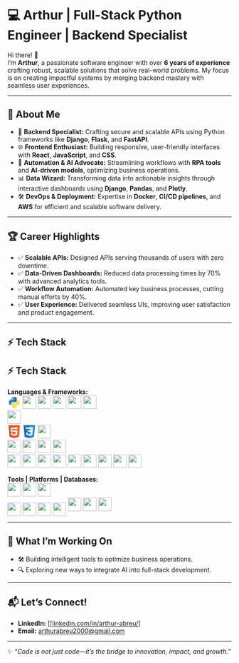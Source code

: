 # 💻 Arthur | Full-Stack Python Engineer | Backend Specialist

Hi there! 👋  
I’m **Arthur**, a passionate software engineer with over **6 years of experience** crafting robust, scalable solutions that solve real-world problems. My focus is on creating impactful systems by merging backend mastery with seamless user experiences.

---

## 🚀 About Me

- 🔧 **Backend Specialist:** Crafting secure and scalable APIs using Python frameworks like **Django**, **Flask**, and **FastAPI**.  
- 🌐 **Frontend Enthusiast:** Building responsive, user-friendly interfaces with **React**, **JavaScript**, and **CSS**.  
- 🤖 **Automation & AI Advocate:** Streamlining workflows with **RPA tools** and **AI-driven models**, optimizing business operations.  
- 📊 **Data Wizard:** Transforming data into actionable insights through interactive dashboards using **Django**, **Pandas**, and **Plotly**.  
- 🛠️ **DevOps & Deployment:** Expertise in **Docker**, **CI/CD pipelines**, and **AWS** for efficient and scalable software delivery.  

---

## 🏆 Career Highlights

- ✅ **Scalable APIs:** Designed APIs serving thousands of users with zero downtime.  
- ✅ **Data-Driven Dashboards:** Reduced data processing times by 70% with advanced analytics tools.  
- ✅ **Workflow Automation:** Automated key business processes, cutting manual efforts by 40%.  
- ✅ **User Experience:** Delivered seamless UIs, improving user satisfaction and product engagement.  

---

## ⚡ Tech Stack

## ⚡ Tech Stack

**Languages & Frameworks:**  
<img height="30" width="30" src="https://raw.githubusercontent.com/devicons/devicon/master/icons/python/python-original.svg">
<img height="30" width="30" src="https://cdn.jsdelivr.net/gh/devicons/devicon/icons/django/django-plain.svg" />
<img height="30" width="30" src="https://cdn.jsdelivr.net/gh/devicons/devicon@latest/icons/djangorest/djangorest-original.svg" />
<img height="30" width="30" src="https://cdn.jsdelivr.net/gh/devicons/devicon@latest/icons/javascript/javascript-original.svg" />
<img height="30" width="30" src="https://cdn.jsdelivr.net/gh/devicons/devicon@latest/icons/vite/vite-original.svg" />
<img height="30" width="30" src="https://cdn.jsdelivr.net/gh/devicons/devicon@latest/icons/react/react-original.svg" />  
<img height="30" width="30" src="https://cdn.jsdelivr.net/gh/devicons/devicon@latest/icons/typescript/typescript-original.svg" />          
<img height="30" width="30" src="https://raw.githubusercontent.com/devicons/devicon/master/icons/html5/html5-original.svg">
<img height="30" width="30" src="https://raw.githubusercontent.com/devicons/devicon/master/icons/css3/css3-original.svg">
<img height="30" width="30" src="https://cdn.jsdelivr.net/gh/devicons/devicon@latest/icons/tailwindcss/tailwindcss-original-wordmark.svg" />          
<img height="30" width="30" src="https://cdn.jsdelivr.net/gh/devicons/devicon/icons/fastapi/fastapi-original.svg" />
<img height="30" width="30" src="https://cdn.jsdelivr.net/gh/devicons/devicon/icons/dart/dart-original-wordmark.svg" />
<img height="30" width="30" src="https://cdn.jsdelivr.net/gh/devicons/devicon/icons/bootstrap/bootstrap-original.svg"/>
<img height="30" width="30" src="https://cdn.jsdelivr.net/gh/devicons/devicon@latest/icons/flutter/flutter-original.svg" />          
<img height="30" width="30" src="https://cdn.jsdelivr.net/gh/devicons/devicon@latest/icons/flask/flask-original.svg" />
<img height="30" width="30" src="https://cdn.jsdelivr.net/gh/devicons/devicon@latest/icons/selenium/selenium-original.svg" />
<img height="30" width="30" src="https://cdn.jsdelivr.net/gh/devicons/devicon@latest/icons/pytorch/pytorch-plain-wordmark.svg" />
<img height="30" width="30" src="https://cdn.jsdelivr.net/gh/devicons/devicon@latest/icons/json/json-original.svg" />
<img height="30" width="30" src="https://cdn.jsdelivr.net/gh/devicons/devicon@latest/icons/xml/xml-original.svg" />
<img height="30" width="30" src="https://cdn.jsdelivr.net/gh/devicons/devicon@latest/icons/yaml/yaml-original.svg" />
<img height="30" width="30" src="https://cdn.jsdelivr.net/gh/devicons/devicon@latest/icons/pandas/pandas-original-wordmark.svg" />
<img height="30" width="30" src="https://cdn.jsdelivr.net/gh/devicons/devicon@latest/icons/numpy/numpy-plain-wordmark.svg" />
<img height="30" width="30" src="https://cdn.jsdelivr.net/gh/devicons/devicon@latest/icons/pytest/pytest-plain-wordmark.svg" />
          

**Tools | Platforms | Databases:**  
<img height="30" width="30" src="https://cdn.jsdelivr.net/gh/devicons/devicon@latest/icons/firebase/firebase-original-wordmark.svg" />
<img height="30" width="30" src="https://cdn.jsdelivr.net/gh/devicons/devicon@latest/icons/postgresql/postgresql-plain-wordmark.svg" />
<img height="30" width="30" src="https://cdn.jsdelivr.net/gh/devicons/devicon@latest/icons/githubactions/githubactions-original.svg" />          
<img height="30" width="30" align="center" height="30" width="30" src="https://cdn.jsdelivr.net/gh/devicons/devicon@latest/icons/docker/docker-plain-wordmark.svg" />
<img align="center" height="30" width="30" src="https://cdn.jsdelivr.net/gh/devicons/devicon@latest/icons/amazonwebservices/amazonwebservices-plain-wordmark.svg" />
<img align="center"  height="30" width="30" src="https://cdn.jsdelivr.net/gh/devicons/devicon/icons/git/git-original.svg"/>
<img align="center" height="30" width="30" src="https://cdn.jsdelivr.net/gh/devicons/devicon@latest/icons/googlecloud/googlecloud-plain-wordmark.svg" />
<img height="30" width="30" src="https://cdn.jsdelivr.net/gh/devicons/devicon@latest/icons/azuredevops/azuredevops-original.svg" />
<img height="30" width="30" src="https://cdn.jsdelivr.net/gh/devicons/devicon@latest/icons/postman/postman-original-wordmark.svg" />
<img height="30" width="30" src="https://cdn.jsdelivr.net/gh/devicons/devicon@latest/icons/sqlalchemy/sqlalchemy-original.svg" />
          
---
## 🌱 What I’m Working On

- 🛠️ Building intelligent tools to optimize business operations.  
- 🔍 Exploring new ways to integrate AI into full-stack development.  

---

## 📬 Let’s Connect!

- **LinkedIn:** [[[linkedin.com/in/arthur-abreu/](https://www.linkedin.com/in/arthur-abreu/)]
- **Email:** [arthurabreu2000@gmail.com](mailto:arthurabreu2000@gmail.com)

---

✨ _“Code is not just code—it’s the bridge to innovation, impact, and growth."_  

